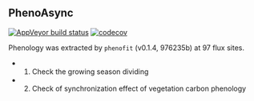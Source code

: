 
<!-- README.md is generated from README.Rmd. Please edit that file -->

## PhenoAsync

<!-- badges: start -->
[![AppVeyor build status](https://ci.appveyor.com/api/projects/status/github/kongdd/PhenoAsync?branch=master&svg=true)](https://ci.appveyor.com/project/kongdd/PhenoAsync)
[![codecov](https://codecov.io/gh/kongdd/PhenoAsync/branch/master/graph/badge.svg)](https://codecov.io/gh/kongdd/PhenoAsync)
<!-- badges: end -->

Phenology was extracted by `phenofit` (v0.1.4, 976235b) at 97 flux
sites.

  - 1.  Check the growing season dividing

  - 2.  Check of synchronization effect of vegetation carbon phenology
